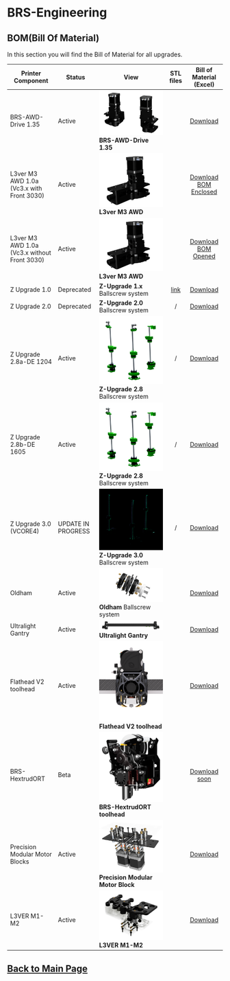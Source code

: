 
# BRS-Engineering  
## BOM(Bill Of Material)

In this section you will find the Bill of Material for all upgrades. 

Printer Component|Status|View|STL files|Bill of Material (Excel)
-----------------|------|-----------------------------------| :----: |  :---------------:
BRS-AWD-Drive 1.35|Active|![alt text](/image/awd.PNG)<br> **BRS-AWD-Drive 1.35** ||[Download](https://docs.google.com/spreadsheets/d/1lZiieI_m1PFYK_gN3xTSUbtMcLak3CRZo3O83WT3AfU/edit?usp=sharing)
L3ver M3 AWD 1.0a (Vc3.x with Front 3030)|Active|![alt text](/image/m3v1.png)<br> **L3ver M3 AWD** ||[Download BOM Enclosed](https://docs.google.com/spreadsheets/d/1m4azE54TQerhyBI3S39cNwWqPLjUHiSjp3UHa-RHm1U/edit?usp=sharing)
L3ver M3 AWD 1.0a (Vc3.x without Front 3030)|Active|![alt text](/image/m3v1.png)<br> **L3ver M3 AWD** ||[Download BOM Opened](https://docs.google.com/spreadsheets/d/1Q-RR1Z1-t3DGIQ9Xbndv41vbUf74H0XFt3EJaa1Jg0M/edit?usp=sharing)
Z Upgrade 1.0|Deprecated|**Z-Upgrade 1.x** Ballscrew system|[link](https://www.thingiverse.com/thing:4978199)|[Download](/bom/BOM_ZU_160-165-166.xlsx)  
Z Upgrade 2.0|Deprecated| **Z-Upgrade 2.0** Ballscrew system|/|[Download](/bom/BOM-ZU2.pdf)  
Z Upgrade 2.8a-DE 1204|Active|![alt text](/image/Z-Upgrade-28DE.png)<br> **Z-Upgrade 2.8** Ballscrew system|/|[Download](https://docs.google.com/spreadsheets/d/1hA8UdFV7IhUFEDgt_LVLpt3l6aZIOX_8x9tYVwdvjZA/edit?usp=sharing)  
Z Upgrade 2.8b-DE 1605|Active|![alt text](/image/Z-Upgrade-28DE.png)<br> **Z-Upgrade 2.8** Ballscrew system|/|[Download](https://docs.google.com/spreadsheets/d/1QMjidNovDnawUL7VbYypceX7xUfzKQ-BTuSa7OgNYMw/edit?usp=sharing)  
Z Upgrade 3.0 (VCORE4) |UPDATE IN PROGRESS|![alt text](/image/Z_upgrade_30.png)<br> **Z-Upgrade 3.0** Ballscrew system|/|[Download]()  
Oldham|Active|![alt text](/image/oldham.png)<br> **Oldham** Ballscrew system||[Download](/bom/BOM_RINGS-22.pdf)  
Ultralight Gantry|Active|![alt text](/image/gantry2.png)<br> **Ultralight Gantry** ||[Download](/bom/BOM.xlsx)  
Flathead V2 toolhead|Active|![alt text](/image/mosquito1.PNG)<br> **Flathead V2 toolhead** ||[Download](/bom/BOM_Flatheadv2.xlsx) 
BRS-HextrudORT|Beta|![alt text](/image/BRSh1.png)<br> **BRS-HextrudORT toolhead** ||[Download soon]() 
Precision Modular Motor Blocks|Active|![alt text](/image/motorblock.png)<br> **Precision Modular Motor Block** ||[Download](/bom/BOM_PMH.xlsx) 
L3VER M1-M2|Active|![alt text](/image/skeleton.png)<br> **L3VER M1-M2** ||[Download](/bom/BOM-M1-M2.pdf)





## [Back to Main Page](/readme.md)
